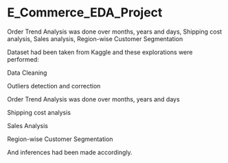 # E_Commerce_EDA_Project
Order Trend Analysis was done over months, years and days, Shipping cost analysis, Sales analysis, Region-wise Customer Segmentation

Dataset had been taken from Kaggle and these explorations were performed:

Data Cleaning

Outliers detection and correction

Order Trend Analysis was done over months, years and days

Shipping cost analysis

Sales Analysis

Region-wise Customer Segmentation

And inferences had been made accordingly.
